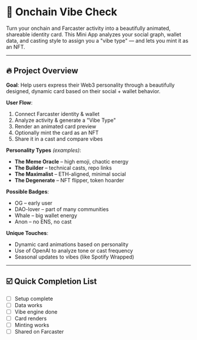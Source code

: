 # 🧬 Onchain Vibe Check

Turn your onchain and Farcaster activity into a beautifully animated, shareable identity card. This Mini App analyzes your social graph, wallet data, and casting style to assign you a "vibe type" — and lets you mint it as an NFT.

---

## 🔥 Project Overview

**Goal**: Help users express their Web3 personality through a beautifully designed, dynamic card based on their social + wallet behavior.

**User Flow**:
1. Connect Farcaster identity & wallet
2. Analyze activity & generate a "Vibe Type"
3. Render an animated card preview
4. Optionally mint the card as an NFT
5. Share it in a cast and compare vibes

**Personality Types** *(examples)*:
- **The Meme Oracle** – high emoji, chaotic energy
- **The Builder** – technical casts, repo links
- **The Maximalist** – ETH-aligned, minimal social
- **The Degenerate** – NFT flipper, token hoarder

**Possible Badges**:
- OG – early user
- DAO-lover – part of many communities
- Whale – big wallet energy
- Anon – no ENS, no cast

**Unique Touches**:
- Dynamic card animations based on personality
- Use of OpenAI to analyze tone or cast frequency
- Seasonal updates to vibes (like Spotify Wrapped)

---


## ☑️ Quick Completion List
- [ ] Setup complete
- [ ] Data works
- [ ] Vibe engine done
- [ ] Card renders
- [ ] Minting works
- [ ] Shared on Farcaster
